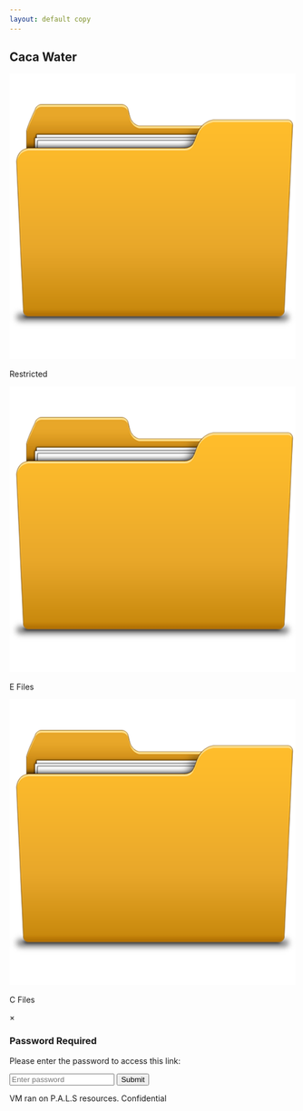 ```yaml
---
layout: default copy
---
```

<script src="https://cdn.jsdelivr.net/npm/bcryptjs@3.0.2/umd/index.min.js"></script>

## Caca Water
<div class="image-gallery">
  <!-- Password-protected image (has data-password attribute) -->
  <div class="image-container password-protected">
    <img src="/assets/images/folder.png" alt="Protected image" class="responsive-image" 
         data-target="./1.html" data-password="$2a$10$N9qo8uLOickgx2ZMRZoMyeIjZAgcfl7p92ldGxad68LJZdL17lhWy">
         <p class="image-caption">Restricted</p>
  </div>
  
  <!-- Regular image (no password protection) -->
  <div class="image-container">
    <img src="/assets/images/folder.png" alt="Regular image" class="responsive-image" 
         data-target="./confident_redacted.html">
          <p class="image-caption">E Files</p>
  </div>

  <div class="image-container">
    <img src="/assets/images/folder.png" alt="Another regular image" class="responsive-image" 
         data-target="./redacted.html">
    <p class="image-caption">C Files</p>
  </div>
</div>

<div id="passwordModal" class="password-modal">
  <div class="modal-content">
    <span class="close-modal">&times;</span>
    <h3>Password Required</h3>
    <p>Please enter the password to access this link:</p>
    <input type="password" id="passwordInput" placeholder="Enter password">
    <div id="passwordError" style="color: red; display: none;">Incorrect password</div>
    <button id="submitPassword">Submit</button>
  </div>
</div>



<script src="https://cdnjs.cloudflare.com/ajax/libs/bcryptjs/2.4.3/bcryptjs.min.js"></script>

<script>
// Execute after DOM is fully loaded
document.addEventListener('DOMContentLoaded', function() {
  // Variables to store the current target link and password hash
  let currentTarget = '';
  let currentPasswordHash = '';
  
  const knownPasswords = {
    "secret1": "$2a$10$N9qo8uLOickgx2ZMRZoMyeIjZAgcfl7p92ldGxad68LJZdL17lhWy"
  };
  
  // Get DOM elements
  const modal = document.getElementById('passwordModal');
  const passwordInput = document.getElementById('passwordInput');
  const passwordError = document.getElementById('passwordError');
  const submitButton = document.getElementById('submitPassword');
  const closeButton = document.querySelector('.close-modal');
  const loadingIndicator = document.getElementById('passwordLoading');
  
  // Check if bcrypt is loaded
  if (typeof bcrypt === 'undefined') {
    console.error("bcrypt.js library not loaded properly!");
    alert("Error: Required security library not loaded. Please refresh the page.");
  } else {
    console.log("bcrypt.js loaded successfully");
  }
  
  // Ensure modal is hidden initially
  if (modal) {
    modal.style.display = 'none';
  }
  
  // Process all password-protected images
  document.querySelectorAll('.image-container.password-protected').forEach(container => {
    container.addEventListener('click', function() {
      const img = container.querySelector('.responsive-image');
      if (!img) return;
      
      // Get the target URL and password hash
      currentTarget = img.getAttribute('data-target');
      currentPasswordHash = img.getAttribute('data-password');
      
      console.log("Password-protected image clicked");
      console.log("Target URL:", currentTarget);
      console.log("Password hash length:", currentPasswordHash ? currentPasswordHash.length : 0);
      
      // Display the modal
      if (modal) {
        modal.style.display = 'flex';
        passwordInput.value = '';
        passwordError.style.display = 'none';
        
        // Focus the password input
        setTimeout(() => {
          passwordInput.focus();
        }, 100);
      }
    });
  });
  
  // Process all regular images
  document.querySelectorAll('.image-container:not(.password-protected)').forEach(container => {
    container.addEventListener('click', function() {
      const img = container.querySelector('.responsive-image');
      if (!img) return;
      
      const target = img.getAttribute('data-target');
      if (target) {
        window.location.href = target;
      }
    });
  });
  
  // Submit password
  if (submitButton) {
    submitButton.addEventListener('click', function() {
      verifyPassword();
    });
  }
  
  // Function to verify password with both bcrypt and fallback
  function verifyPassword() {
    const enteredPassword = passwordInput.value;
    
    if (!enteredPassword) {
      passwordError.textContent = "Please enter a password";
      passwordError.style.display = 'block';
      return;
    }
    
    // Show loading indicator
    if (loadingIndicator) loadingIndicator.style.display = 'block';
    if (submitButton) submitButton.disabled = true;
    
    console.log("Verifying password...");
    
    // Use setTimeout to allow the UI to update before performing the CPU-intensive work
    setTimeout(() => {
      try {
        // Try direct comparison first (for fallback)
        let isMatch = false;
        
        // Check if it's one of our known passwords (fallback method)
        if (knownPasswords[enteredPassword] === currentPasswordHash) {
          console.log("Password matched using direct comparison");
          isMatch = true;
        } 
        // Use bcrypt for verification
        else if (typeof bcrypt !== 'undefined') {
          try {
            console.log("Attempting bcrypt verification...");
            isMatch = bcrypt.compareSync(enteredPassword, currentPasswordHash);
            console.log("bcrypt verification result:", isMatch);
          } catch (bcryptError) {
            console.error("bcrypt verification error:", bcryptError);
          }
        }
        
        if (isMatch) {
          // Correct password - navigate to target
          console.log("Password correct, navigating to:", currentTarget);
          modal.style.display = 'none';
          window.location.href = currentTarget;
        } else {
          // Last resort: direct comparison for "secret1"
          if (enteredPassword === "secret1" && currentPasswordHash.includes("$2a$10$")) {
            console.log("Password matched using hardcoded fallback");
            modal.style.display = 'none';
            window.location.href = currentTarget;
          } else {
            // Wrong password - show error
            console.log("Password incorrect");
            passwordError.textContent = "Incorrect password";
            passwordError.style.display = 'block';
          }
        }
      } catch (error) {
        console.error("Error in password verification:", error);
        passwordError.textContent = "Error verifying password. Please try again.";
        passwordError.style.display = 'block';
      } finally {
        // Hide loading indicator and re-enable button
        if (loadingIndicator) loadingIndicator.style.display = 'none';
        if (submitButton) submitButton.disabled = false;
      }
    }, 10);
  }
  
  // Close modal when X is clicked
  if (closeButton) {
    closeButton.addEventListener('click', function() {
      modal.style.display = 'none';
    });
  }
  
  // Allow pressing Enter key to submit
  if (passwordInput) {
    passwordInput.addEventListener('keyup', function(event) {
      if (event.key === 'Enter') {
        verifyPassword();
      }
    });
  }
  
  // Close modal when clicking outside of modal content
  window.addEventListener('click', function(event) {
    if (event.target === modal) {
      modal.style.display = 'none';
    }
  });
});
</script>
<footer class="bg-gray-800 text-white py-12">
            <div class="container mx-auto px-6">
                <div class="border-t border-gray-700 mt-8 pt-8 text-center text-white-400">
                    <p>VM ran on P.A.L.S resources. Confidential</p>
                </div>
            </div>
        </footer>
